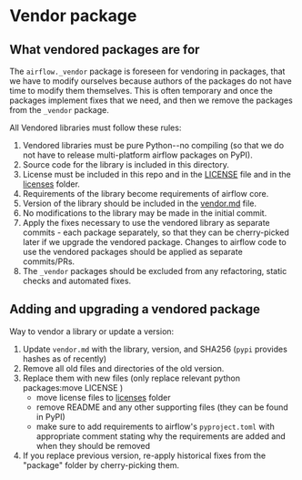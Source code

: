 # Vendor package

## What vendored packages are for

The `airflow._vendor` package is foreseen for vendoring in packages, that we have to modify ourselves
because authors of the packages do not have time to modify them themselves. This is often temporary
and once the packages implement fixes that we need, and then we remove the packages from
the `_vendor` package.

All Vendored libraries must follow these rules:

1. Vendored libraries must be pure Python--no compiling (so that we do not have to release multi-platform airflow packages on PyPI).
2. Source code for the library is included in this directory.
3. License must be included in this repo and in the [LICENSE](../../LICENSE) file and in the
   [licenses](../../3rd-party-licenses) folder.
4. Requirements of the library become requirements of airflow core.
5. Version of the library should be included in the [vendor.md](vendor.md) file.
6. No modifications to the library may be made in the initial commit.
7. Apply the fixes necessary to use the vendored library as separate commits - each package separately,
   so that they can be cherry-picked later if we upgrade the vendored package. Changes to airflow code to
   use the vendored packages should be applied as separate commits/PRs.
8. The `_vendor` packages should be excluded from any refactoring, static checks and automated fixes.

## Adding and upgrading a vendored package

Way to vendor a library or update a version:

1. Update ``vendor.md`` with the library, version, and SHA256 (`pypi` provides hashes as of recently)
2. Remove all old files and directories of the old version.
3. Replace them with new files (only replace relevant python packages:move LICENSE )
   * move license files to [licenses](../../3rd-party-licenses) folder
   * remove README and any other supporting files (they can be found in PyPI)
   * make sure to add requirements to airflow's ``pyproject.toml`` with appropriate comment stating
     why the requirements are added and when they should be removed
4. If you replace previous version, re-apply historical fixes from the "package" folder by
   cherry-picking them.
